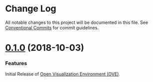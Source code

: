 # Change Log

All notable changes to this project will be documented in this file. See [Conventional Commits](https://conventionalcommits.org) for commit guidelines.

<a name="0.1.0"></a>
# [0.1.0](https://github.com/ove/ove/compare/2ecb6b9...v0.1.0) (2018-10-03)

### Features

Initial Release of [Open Visualization Environment (OVE)](https://github.com/ove/ove).